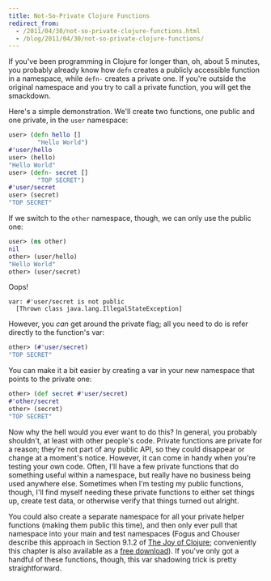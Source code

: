 ```yaml
---
title: Not-So-Private Clojure Functions
redirect_from:
  - /2011/04/30/not-so-private-clojure-functions.html
  - /blog/2011/04/30/not-so-private-clojure-functions/
---
```


If you've been programming in Clojure for longer than, oh, about 5 minutes, you probably already know how `defn` creates a publicly accessible function in a namespace, while `defn-` creates a private one.  If you're outside the original namespace and you try to call a private function, you will get the smackdown.

Here's a simple demonstration.  We'll create two functions, one public and one private, in the `user` namespace:

```clojure
user> (defn hello []
        "Hello World")
#'user/hello
user> (hello)
"Hello World"
user> (defn- secret []
        "TOP SECRET")
#'user/secret
user> (secret)
"TOP SECRET"
```

If we switch to the `other` namespace, though, we can only use the public one:

```clojure
user> (ns other)
nil
other> (user/hello)
"Hello World"
other> (user/secret)
```

Oops!

    var: #'user/secret is not public
      [Thrown class java.lang.IllegalStateException]

However, you _can_ get around the private flag; all you need to do is refer directly to the function's var:

```clojure
other> (#'user/secret)
"TOP SECRET"
```

You can make it a bit easier by creating a var in your new namespace that points to the private one:

```clojure
other> (def secret #'user/secret)
#'other/secret
other> (secret)
"TOP SECRET"
```

Now why the hell would you ever want to do this?  In general, you probably shouldn't, at least with other people's code.  Private functions are private for a reason; they're not part of any public API, so they could disappear or change at a moment's notice.  However, it can come in handy when you're testing your own code.  Often, I'll have a few private functions that do something useful within a namespace, but really have no business being used anywhere else.  Sometimes when I'm testing my public functions, though, I'll find myself needing these private functions to either set things up, create test data, or otherwise verify that things turned out alright.

You could also create a separate namespace for all your private helper functions (making them public this time), and then only ever pull that namespace into your main and test namespaces (Fogus and Chouser describe this approach in Section 9.1.2 of [The Joy of Clojure][]; conveniently this chapter is also available as a [free download][]).  If you've only got a handful of these functions, though, this var shadowing trick is pretty straightforward.

[The Joy of Clojure]:http://joyofclojure.com/
[free download]:http://www.manning.com/fogus/Sample-Ch9.pdf
